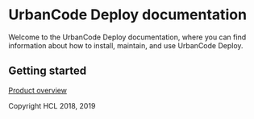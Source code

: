 # UrbanCode Deploy documentation

Welcome to the UrbanCode Deploy documentation, where you can find information about how to install, maintain, and use UrbanCode Deploy.


## Getting started



[Product overview](com.udeploy.doc/topics/intro_ch/)


Copyright HCL 2018, 2019
